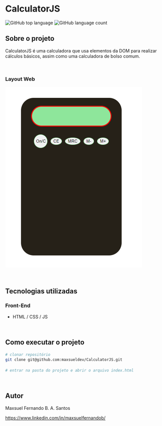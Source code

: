 # CalculatorJS

![GitHub top language](https://img.shields.io/github/languages/top/maxsueldev/CalculatorJS?color=green)
![GitHub language count](https://img.shields.io/github/languages/count/maxsueldev/CalculatorJS?color=green)

## Sobre o projeto

CalculatorJS é uma calculadora que usa elementos da DOM para realizar cálculos básicos, assim como uma calculadora de bolso comum. 

<br>

### Layout Web

![Print screen CalculatorJS](img/print1.png)

<br>

## Tecnologias utilizadas

### Front-End
* HTML / CSS / JS

<br>

## Como executar o projeto
```bash
# clonar repositório
git clone git@github.com:maxsueldev/CalculatorJS.git

# entrar na pasta do projeto e abrir o arquivo index.html
```

<br>

## Autor
Maxsuel Fernando B. A. Santos

<https://www.linkedin.com/in/maxsuelfernandob/>
